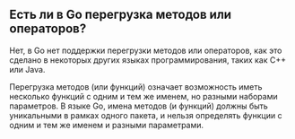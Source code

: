 ## Есть ли в Go перегрузка методов или операторов?

Нет, в Go нет поддержки перегрузки методов или операторов, как это сделано
в некоторых других языках программирования, таких как C++ или Java.

Перегрузка методов (или функций) означает возможность иметь несколько функций с одним и тем же именем,
но разными наборами параметров. В языке Go, имена методов (и функций) должны быть уникальными в рамках одного пакета,
и нельзя определять функции с одним и тем же именем и разными параметрами.